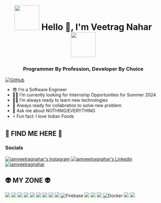 # <p align="center"><img src="https://media3.giphy.com/media/vmQAsNXEgvItJxpgL4/giphy.gif" width="80"> Hello 👋, I'm Veetrag Nahar<img src="https://media.giphy.com/media/p4NLw3I4U0idi/giphy.gif" width="80"></p>

### <p align="center"> Programmer By Profession, Developer By Choice </p> ###


[![GitHub](https://img.shields.io/badge/dynamic/json?logo=github&label=GitHub+Followers&labelColor=282c34&color=181717&query=%24.data.totalSubs&url=https%3A%2F%2Fapi.spencerwoo.com%2Fsubstats%2F%3Fsource%3Dgithub%26queryKey%3Diamveetragnahar&longCache=true)](https://github.com/iamveetragnahar) 

* 😎 I’m a Software Engineer </li>
* 👨‍💻 I’m currently looking for Internship Opportunities for Summer 2024 </li>
* 👍🏼 I’m always ready to learn new technologies </li>
* 🤝 Always ready for collabration to solve new problem </li>
* 💬 Ask me about NOTHING/EVERYTHING </li>
* ⚡  Fun fact: I love Indian Foods </li>
  
## 💬 FIND ME HERE 💬 ##

### Socials

 
<a href="https://www.instagram.com/iamveetragnahar/"><img align="center" alt="iamveetragnahar's Instagram" src="https://img.shields.io/badge/Instagram-_@iamveetragnahar-E4405F?style=for-the-badge&logo=instagram&logoColor=white"/></a>
<a href="https://www.linkedin.com/in/iamveetragnahar/"><img align="center" alt="iamveetragnahar's Linkedin" src="https://img.shields.io/badge/LinkedIn-0077B5?style=for-the-badge&logo=linkedin&logoColor=white"/></a> 
<a href="https://twitter.com/iamveetragnahar"><img align="center" src="https://img.shields.io/twitter/follow/iamveetragnahar?logo=twitter&style=for-the-badge" alt="iamveetragnahar" /></a> 

## 👽 MY ZONE 👽 ##

![](https://img.shields.io/badge/Python-3776AB?style=for-the-badge&logo=python&logoColor=white)
![](https://img.shields.io/badge/Java-ED8B00?style=for-the-badge&logo=java&logoColor=white)
![](https://img.shields.io/badge/C%2B%2B-00599C?style=for-the-badge&logo=c%2B%2B&logoColor=white)
![](https://img.shields.io/badge/-ReactJs-61DAFB?logo=react)
![](https://img.shields.io/badge/HTML5-E34F26?style=for-the-badge&logo=html5&logoColor=white) 
![](https://img.shields.io/badge/CSS3-1572B6?style=for-the-badge&logo=css3&logoColor=white)
![](https://img.shields.io/badge/JavaScript-F7DF1E?style=for-the-badge&logo=javascript&logoColor=black)
![](https://img.shields.io/badge/MySQL-00000F?style=for-the-badge&logo=mysql&logoColor=white)
![](https://img.shields.io/badge/Amazon_AWS-232F3E?style=for-the-badge&logo=amazon-aws&logoColor=white)
![Firebase](https://img.shields.io/badge/Firebase-039BE5?style=for-the-badge&logo=Firebase&logoColor=white)
![](https://img.shields.io/badge/Visual_Studio_Code-0078D4?style=for-the-badge&logo=visual%20studio%20code&logoColor=white)
![](https://img.shields.io/badge/GIT-E44C30?style=for-the-badge&logo=git&logoColor=white)
![](https://img.shields.io/badge/Google_Cloud-4285F4?style=for-the-badge&logo=google-cloud&logoColor=white)
![Docker](https://img.shields.io/badge/docker-%230db7ed.svg?style=for-the-badge&logo=docker&logoColor=white)
![](https://img.shields.io/badge/Android_Studio-3DDC84?style=for-the-badge&logo=android-studio&logoColor=white)
![](https://img.shields.io/badge/IntelliJ_IDEA-000000.svg?style=for-the-badge&logo=intellij-idea&logoColor=white)

